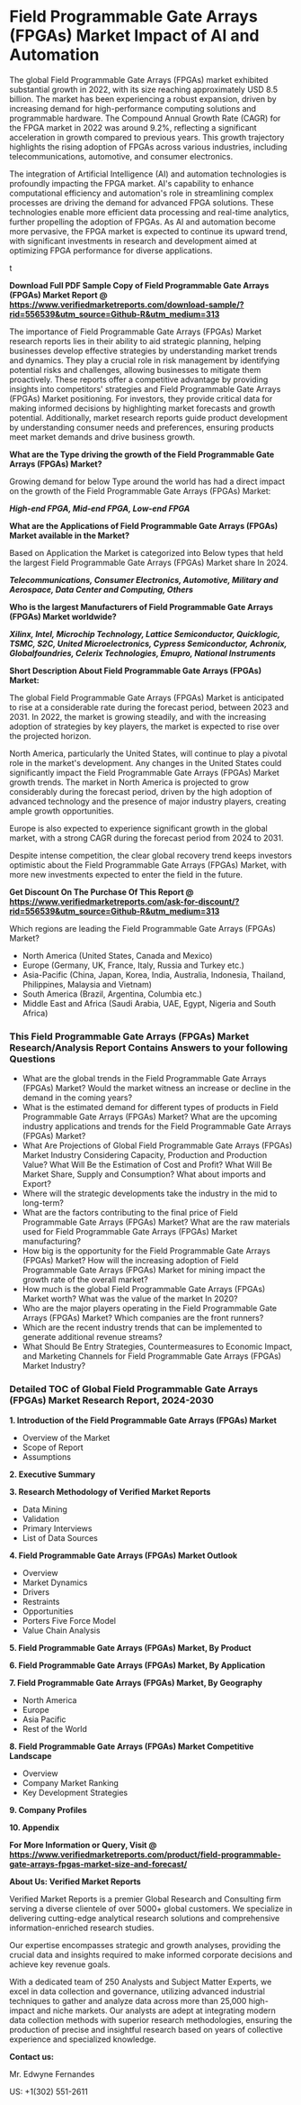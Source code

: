 <meta name="title" content="Global Field Programmable Gate Arrays (FPGAs) Market Impact of AI and Automation"><meta name="description" content="The global Field Programmable Gate Arrays (FPGAs) market exhibited substantial growth in 2022, with its size reaching approximately USD 8.5 billion. The market has bee"><meta name="title" content="Field Programmable Gate Arrays (FPGAs) Market Size, Share, Scope, Trends, Growth, Opportunities, Analysis, Forecast"><h1>Field Programmable Gate Arrays (FPGAs) Market Impact of AI and Automation</h1><p>The global Field Programmable Gate Arrays (FPGAs) market exhibited substantial growth in 2022, with its size reaching approximately USD 8.5 billion. The market has been experiencing a robust expansion, driven by increasing demand for high-performance computing solutions and programmable hardware. The Compound Annual Growth Rate (CAGR) for the FPGA market in 2022 was around 9.2%, reflecting a significant acceleration in growth compared to previous years. This growth trajectory highlights the rising adoption of FPGAs across various industries, including telecommunications, automotive, and consumer electronics.</p><p>The integration of Artificial Intelligence (AI) and automation technologies is profoundly impacting the FPGA market. AI's capability to enhance computational efficiency and automation's role in streamlining complex processes are driving the demand for advanced FPGA solutions. These technologies enable more efficient data processing and real-time analytics, further propelling the adoption of FPGAs. As AI and automation become more pervasive, the FPGA market is expected to continue its upward trend, with significant investments in research and development aimed at optimizing FPGA performance for diverse applications.</p>t</p><p id="" class=""><strong>Download Full PDF Sample Copy of Field Programmable Gate Arrays (FPGAs) Market Report @ <a href="https://www.verifiedmarketreports.com/download-sample/?rid=556539&utm_source=Github-R&utm_medium=313" target="_blank">https://www.verifiedmarketreports.com/download-sample/?rid=556539&utm_source=Github-R&utm_medium=313</a></strong></p><p>The importance of&nbsp;Field Programmable Gate Arrays (FPGAs) Market research reports lies in their ability to aid strategic planning, helping businesses develop effective strategies by understanding market trends and dynamics. They play a crucial role in risk management by identifying potential risks and challenges, allowing businesses to mitigate them proactively. These reports offer a competitive advantage by providing insights into competitors' strategies and Field Programmable Gate Arrays (FPGAs) Market positioning. For investors, they provide critical data for making informed decisions by highlighting market forecasts and growth potential. Additionally, market research reports guide product development by understanding consumer needs and preferences, ensuring products meet market demands and drive business growth.</p><p><strong>What are the&nbsp;Type driving the growth of the Field Programmable Gate Arrays (FPGAs) Market?</strong></p><p id="" class="">Growing demand for below Type around the world has had a direct impact on the growth of the Field Programmable Gate Arrays (FPGAs) Market:</p><em><strong>High-end FPGA, Mid-end FPGA, Low-end FPGA</strong></em></p><strong>What are the&nbsp;Applications&nbsp;of Field Programmable Gate Arrays (FPGAs) Market available in the Market?</strong></p><p id="" class="">Based on Application the Market is categorized into Below types that held the largest Field Programmable Gate Arrays (FPGAs) Market share In 2024.</p><em><strong>Telecommunications, Consumer Electronics, Automotive, Military and Aerospace, Data Center and Computing, Others</strong></em></p><strong>Who is the largest Manufacturers of Field Programmable Gate Arrays (FPGAs) Market worldwide?</strong></p><p><em><strong>Xilinx, Intel, Microchip Technology, Lattice Semiconductor, Quicklogic, TSMC, S2C, United Microelectronics, Cypress Semiconductor, Achronix, Globalfoundries, Celerix Technologies, Emupro, National Instruments</strong></em></p><p id="" class=""><strong>Short Description About Field Programmable Gate Arrays (FPGAs) Market:</strong></p><p>The global Field Programmable Gate Arrays (FPGAs) Market is anticipated to rise at a considerable rate during the forecast period, between 2023 and 2031. In 2022, the market is growing steadily, and with the increasing adoption of strategies by key players, the market is expected to rise over the projected horizon.</p><p>North America, particularly the United States, will continue to play a pivotal role in the market's development. Any changes in the United States could significantly impact the Field Programmable Gate Arrays (FPGAs) Market growth trends. The market in North America is projected to grow considerably during the forecast period, driven by the high adoption of advanced technology and the presence of major industry players, creating ample growth opportunities.</p><p>Europe is also expected to experience significant growth in the global market, with a strong CAGR during the forecast period from 2024 to 2031.</p><p>Despite intense competition, the clear global recovery trend keeps investors optimistic about the Field Programmable Gate Arrays (FPGAs) Market, with more new investments expected to enter the field in the future.</p><p id="" class=""><strong>Get Discount On The Purchase Of This Report @ <a href="https://www.verifiedmarketreports.com/ask-for-discount/?rid=556539&utm_source=Github-R&utm_medium=313" target="_blank">https://www.verifiedmarketreports.com/ask-for-discount/?rid=556539&utm_source=Github-R&utm_medium=313</a></strong></p>Which regions are leading the Field Programmable Gate Arrays (FPGAs) Market?</p><ul><li>North America (United States, Canada and Mexico)</li><li>Europe (Germany, UK, France, Italy, Russia and Turkey etc.)</li><li>Asia-Pacific (China, Japan, Korea, India, Australia, Indonesia, Thailand, Philippines, Malaysia and Vietnam)</li><li>South America (Brazil, Argentina, Columbia etc.)</li><li>Middle East and Africa (Saudi Arabia, UAE, Egypt, Nigeria and South Africa)</li></ul><h3 id="" class="">This Field Programmable Gate Arrays (FPGAs) Market Research/Analysis Report Contains Answers to your following Questions</h3><ul><li>What are the global trends in the Field Programmable Gate Arrays (FPGAs) Market? Would the market witness an increase or decline in the demand in the coming years?</li><li>What is the estimated demand for different types of products in Field Programmable Gate Arrays (FPGAs) Market? What are the upcoming industry applications and trends for the Field Programmable Gate Arrays (FPGAs) Market?</li><li>What Are Projections of Global Field Programmable Gate Arrays (FPGAs) Market Industry Considering Capacity, Production and Production Value? What Will Be the Estimation of Cost and Profit? What Will Be Market Share, Supply and Consumption? What about imports and Export?</li><li>Where will the strategic developments take the industry in the mid to long-term?</li><li>What are the factors contributing to the final price of Field Programmable Gate Arrays (FPGAs) Market? What are the raw materials used for Field Programmable Gate Arrays (FPGAs) Market manufacturing?</li><li>How big is the opportunity for the Field Programmable Gate Arrays (FPGAs) Market? How will the increasing adoption of Field Programmable Gate Arrays (FPGAs) Market for mining impact the growth rate of the overall market?</li><li>How much is the global Field Programmable Gate Arrays (FPGAs) Market worth? What was the value of the market In 2020?</li><li>Who are the major players operating in the Field Programmable Gate Arrays (FPGAs) Market? Which companies are the front runners?</li><li>Which are the recent industry trends that can be implemented to generate additional revenue streams?</li><li>What Should Be Entry Strategies, Countermeasures to Economic Impact, and Marketing Channels for Field Programmable Gate Arrays (FPGAs) Market Industry?</li></ul><h3 id="" class="">Detailed TOC of Global Field Programmable Gate Arrays (FPGAs) Market Research Report, 2024-2030</h3><p id="" class=""><strong>1. Introduction of the Field Programmable Gate Arrays (FPGAs) Market</strong></p><ul><li>Overview of the Market</li><li>Scope of Report</li><li>Assumptions</li></ul><p id="" class=""><strong>2. Executive Summary</strong></p><p id="" class=""><strong>3. Research Methodology of Verified Market Reports</strong></p><ul><li>Data Mining</li><li>Validation</li><li>Primary Interviews</li><li>List of Data Sources</li></ul><p id="" class=""><strong>4. Field Programmable Gate Arrays (FPGAs) Market Outlook</strong></p><ul><li>Overview</li><li>Market Dynamics</li><li>Drivers</li><li>Restraints</li><li>Opportunities</li><li>Porters Five Force Model</li><li>Value Chain Analysis</li></ul><p id="" class=""><strong>5. Field Programmable Gate Arrays (FPGAs) Market, By Product</strong></p><p id="" class=""><strong>6. Field Programmable Gate Arrays (FPGAs) Market, By Application</strong></p><p id="" class=""><strong>7. Field Programmable Gate Arrays (FPGAs) Market, By Geography</strong></p><ul><li>North America</li><li>Europe</li><li>Asia Pacific</li><li>Rest of the World</li></ul><p id="" class=""><strong>8. Field Programmable Gate Arrays (FPGAs) Market Competitive Landscape</strong></p><ul><li>Overview</li><li>Company Market Ranking</li><li>Key Development Strategies</li></ul><p id="" class=""><strong>9. Company Profiles</strong></p><p id="" class=""><strong>10. Appendix</strong></p><p id="" class=""><strong>For More Information or Query, Visit @ <a href="https://www.verifiedmarketreports.com/product/field-programmable-gate-arrays-fpgas-market-size-and-forecast/" target="_blank">https://www.verifiedmarketreports.com/product/field-programmable-gate-arrays-fpgas-market-size-and-forecast/</a></strong></p><p id="" class=""><strong>About Us: Verified Market Reports</strong></p><p id="" class="">Verified Market Reports is a premier Global Research and Consulting firm serving a diverse clientele of over 5000+ global customers. We specialize in delivering cutting-edge analytical research solutions and comprehensive information-enriched research studies.</p><p id="" class="">Our expertise encompasses strategic and growth analyses, providing the crucial data and insights required to make informed corporate decisions and achieve key revenue goals.</p><p id="" class="">With a dedicated team of 250 Analysts and Subject Matter Experts, we excel in data collection and governance, utilizing advanced industrial techniques to gather and analyze data across more than 25,000 high-impact and niche markets. Our analysts are adept at integrating modern data collection methods with superior research methodologies, ensuring the production of precise and insightful research based on years of collective experience and specialized knowledge.</p><p id="" class=""><strong>Contact us:</strong></p><p id="" class="">Mr. Edwyne Fernandes</p><p id="" class="">US: +1(302) 551-2611</p>